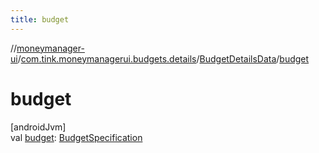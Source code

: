```yaml
---
title: budget
---
```

//[moneymanager-ui](../../../index.html)/[com.tink.moneymanagerui.budgets.details](../index.html)/[BudgetDetailsData](index.html)/[budget](budget.html)



# budget



[androidJvm]\
val [budget](budget.html): [BudgetSpecification](../../com.tink.model.budget/index.html#1357535401%2FClasslikes%2F1000845458)




